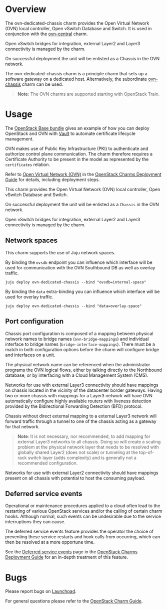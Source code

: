 # Overview

The ovn-dedicated-chassis charm provides the Open Virtual Network (OVN) local
controller, Open vSwitch Database and Switch. It is used in conjunction with
the [ovn-central][ovn-central-charm] charm.

Open vSwitch bridges for integration, external Layer2 and Layer3 connectivity
is managed by the charm.

On successful deployment the unit will be enlisted as a Chassis in the OVN
network.

The ovn-dedicated-chassis charm is a principle charm that sets up a software
gateway on a dedicated host. Alternatively, the subordinate
[ovn-chassis][ovn-chassis-charm] charm can be used.

> **Note**: The OVN charms are supported starting with OpenStack Train.

# Usage

The [OpenStack Base bundle][openstack-base-bundle] gives an example of how you
can deploy OpenStack and OVN with [Vault][vault-charm] to automate certificate
lifecycle management.

OVN makes use of Public Key Infrastructure (PKI) to authenticate and authorize
control plane communication. The charm therefore requires a Certificate
Authority to be present in the model as represented by the `certificates`
relation.

Refer to [Open Virtual Network (OVN)][cdg-ovn] in the [OpenStack Charms
Deployment Guide][cdg] for details, including deployment steps.

This charm provides the Open Virtual Network (OVN) local controller, Open
vSwitch Database and Switch.

On successful deployment the unit will be enlisted as a `Chassis` in the OVN
network.

Open vSwitch bridges for integration, external Layer2 and Layer3 connectivity
is managed by the charm.

## Network spaces

This charm supports the use of Juju network spaces.

By binding the `ovsdb` endpoint you can influence which interface will be used
for communication with the OVN Southbound DB as well as overlay traffic.

    juju deploy ovn-dedicated-chassis --bind "ovsdb=internal-space"

By binding the `data` extra-binding you can influence which interface will be
used for overlay traffic.

    juju deploy ovn-dedicated-chassis --bind "data=overlay-space"

## Port configuration

Chassis port configuration is composed of a mapping between physical network
names to bridge names (`ovn-bridge-mappings`) and individual interface to
bridge names (`bridge-interface-mappings`). There must be a match in both
configuration options before the charm will configure bridge and interfaces on
a unit.

The physical network name can be referenced when the administrator programs the
OVN logical flows, either by talking directly to the Northbound database, or by
interfacing with a Cloud Management System (CMS).

Networks for use with external Layer3 connectivity should have mappings on
chassis located in the vicinity of the datacenter border gateways. Having two
or more chassis with mappings for a Layer3 network will have OVN automatically
configure highly available routers with liveness detection provided by the
Bidirectional Forwarding Detection (BFD) protocol.

Chassis without direct external mapping to a external Layer3 network will
forward traffic through a tunnel to one of the chassis acting as a gateway for
that network.

> **Note**: It is not necessary, nor recommended, to add mapping for external
  Layer3 networks to all chassis. Doing so will create a scaling problem at the
  physical network layer that needs to be resolved with globally shared Layer2
  (does not scale) or tunneling at the top-of-rack switch layer (adds
  complexity) and is generally not a recommended configuration.

Networks for use with external Layer2 connectivity should have mappings present
on all chassis with potential to host the consuming payload.

## Deferred service events

Operational or maintenance procedures applied to a cloud often lead to the
restarting of various OpenStack services and/or the calling of certain charm
hooks. Although normal, such events can be undesirable due to the service
interruptions they can cause.

The deferred service events feature provides the operator the choice of
preventing these service restarts and hook calls from occurring, which can then
be resolved at a more opportune time.

See the [Deferred service events][cdg-deferred-service-events] page in the
[OpenStack Charms Deployment Guide][cdg] for an in-depth treatment of this
feature.

# Bugs

Please report bugs on [Launchpad][lp-ovn-dedicated-chassis].

For general questions please refer to the [OpenStack Charm Guide][cg].

<!-- LINKS -->

[cg]: https://docs.openstack.org/charm-guide/latest/
[cdg]: https://docs.openstack.org/project-deploy-guide/charm-deployment-guide/latest/
[cdg-ovn]: https://docs.openstack.org/project-deploy-guide/charm-deployment-guide/latest/app-ovn.html
[vault-charm]: https://jaas.ai/vault/
[lp-ovn-dedicated-chassis]: https://bugs.launchpad.net/charm-ovn-dedicated-chassis/+filebug
[ovn-central-charm]: https://jaas.ai/ovn-central
[ovn-chassis-charm]: https://jaas.ai/ovn-chassis
[openstack-base-bundle]: https://github.com/openstack-charmers/openstack-bundles/blob/master/development/openstack-base-bionic-ussuri-ovn/bundle.yaml
[cdg-deferred-service-events]: https://docs.openstack.org/project-deploy-guide/charm-deployment-guide/latest/deferred-events.html
